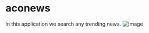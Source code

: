 # aconews
In this application we search any trending news. 
![image](https://github.com/user-attachments/assets/76034afb-aec7-4474-8e7e-4d65b6ce3976)
